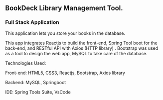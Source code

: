 ## BookDeck Library Management Tool.
### Full Stack Application

This application lets you store your books in the database. 

This app integrates Reactjs to build the front-end, Spring Tool boot for the back-end, and RESTful API with Axios (HTTP library) . Bootstrap was used as a tool to design the web app, MySQL to take care of the database.

Technologies Used:

Front-end: HTML5, CSS3, Reactjs, Bootstrap, Axios library

Backend: MySQL, Springboot

IDE: Spring Tools Suite, VsCode

